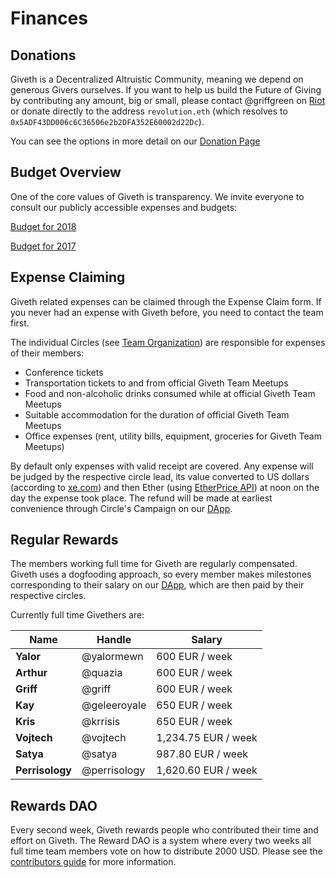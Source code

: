# Finances

## <a name="donations">Donations</a>

Giveth is a Decentralized Altruistic Community, meaning we depend on generous Givers ourselves. If you want to help us build the Future of Giving by contributing any amount, big or small, please contact @griffgreen on [Riot](http://riot.giveth.io) or donate directly to the address ```revolution.eth``` (which resolves to ```0x5ADF43DD006c6C36506e2b2DFA352E60002d22Dc```).

You can see the options in more detail on our [Donation Page](https://giveth.io/donate)

## <a name="finances_budget">Budget Overview</a>
One of the core values of Giveth is transparency. We invite everyone to consult our publicly accessible expenses and budgets:

 [Budget for 2018](https://docs.google.com/spreadsheets/d/1Qg7OiQ42jmsW3HCgtGA-v5NfxMEAR5SMo_oc7AtEqTE/edit?usp=sharing)

 [Budget for 2017](https://docs.google.com/spreadsheets/d/1Qg7OiQ42jmsW3HCgtGA-v5NfxMEAR5SMo_oc7AtEqTE/edit?usp=sharing)

## <a name="finances_expenses">Expense Claiming</a>

Giveth related expenses can be claimed through the Expense Claim form. If you never had an expense with Giveth before, you need to contact the team first.

The individual Circles (see [Team Organization](../dac/team-organisation/)) are responsible for expenses of their members:

- Conference tickets
- Transportation tickets to and from official Giveth Team Meetups
- Food and non-alcoholic drinks consumed while at official Giveth Team Meetups
- Suitable accommodation for the duration of official Giveth Team Meetups
- Office expenses (rent,  utility bills, equipment, groceries for Giveth Team Meetups)

By default only expenses with valid receipt are covered. Any expense will be judged by the respective circle lead, its value converted to US dollars (according to [xe.com](http://www.xe.com)) and then Ether (using [EtherPrice API](https://etherchain.org/documentation/api/)) at noon on the day the expense took place. The refund will be made at earliest convenience through Circle's Campaign on our [DApp](https://alpha.giveth.io/).

## <a name="finances_regular">Regular Rewards</a>

The members working full time for Giveth are regularly compensated. Giveth uses a dogfooding approach, so every member makes milestones corresponding to their salary on our [DApp](https://alpha.giveth.io/), which are then paid by their respective circles.

Currently full time Givethers are:

Name | Handle | Salary
-----|--------|-------
**Yalor**  | @yalormewn | 600 EUR / week
**Arthur** | @quazia | 600 EUR / week
**Griff** | @griff | 600 EUR / week
**Kay** | @geleeroyale | 650 EUR / week
**Kris** | @krrisis | 650 EUR / week
**Vojtech** | @vojtech | 1,234.75 EUR / week
**Satya** | @satya | 987.80 EUR / week
**Perrisology** | @perrisology | 1,620.60 EUR / week


## <a name="finances_reward_dao">Rewards DAO</a>

Every second week, Giveth rewards people who contributed their time and effort on Giveth. The Reward DAO is a system where every two weeks all full time team members vote on how to distribute 2000 USD. Please see the [contributors guide](../dac/contributors-guide/) for more information.
